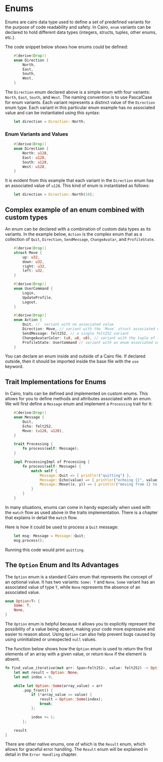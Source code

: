 # Enums

Enums are cairo data type used to define a set of predefined variants for the purpose of code readability and safety. In Cairo, `enum` variants can be declared to hold different data types (integers, structs, tuples, other enums, etc.).

The code snippet below shows how enums could be defined:

```Rust
    #[derive(Drop)]
    enum Direction {
        North,
        East,
        South,
        West,
    }
```

The `Direction` enum declared above is a simple enum with four variants: `North`, `East`, `South`, and `West`. The naming convention is to use PascalCase for enum variants. Each variant represents a distinct value of the `Direction` enum type. Each variant in this particular enum example has no associated value and can be instantiated using this syntax:

```Rust
    let direction = Direction::North;
```

### Enum Variants and Values

```Rust
    #[derive(Drop)]
    enum Direction {
        North: u128,
        East: u128,
        South: u128,
        West: u128,
    }
```

It is evident from this example that each variant in the `Direction` enum has an associated value of `u128`. This kind of enum is instantiated as follows:

```Rust
    let direction = Direction::North(10);
```

## Complex example of an enum combined with custom types

An enum can be declared with a combination of custom data types as its variants. In the example below, `Action` is the complex enum that as a collection of `Quit`, `Direction`, `SendMessage`, `ChangeAvatar`, and `ProfileState`.

```Rust
    #[derive(Drop)]
    struct Move {
        up: u32,
        down: u32,
        right: u32,
        left: u32,
    }

    #[derive(Drop)]
    enum UserCommand {
        Login,
        UpdateProfile,
        Logout,
    }

    #[derive(Drop)]
    enum Action {
        Quit, //  variant with no associated value
        Direction: Move, // variant with the `Move` struct associated value
        SendMessage: felt252, // a single felt252 variant
        ChangeAvatarColor: (u8, u8, u8), // variant with the tuple of three associated value
        ProfileState: UserCommand // variant with an enum associated value
    }
```

You can declare an enum inside and outside of a Cairo file. If declared outside, then it should be imported inside the base file with the `use` keyword.

## Trait Implementations for Enums

In Cairo, traits can be defined and implemented on custom enums. This allows for you to define methods and attributes associated with an enum. We will first define a `Message` enum and implement a `Processing` trait for it:

```Rust
    #[derive(Drop)]
    enum Message {
        Quit,
        Echo: felt252,
        Move: (u128, u128),
    }

    trait Processing {
        fn process(self: Message);
    }

    impl ProcessingImpl of Processing {
        fn process(self: Message) {
            match self {
                Message::Quit => { println!("quitting") },
                Message::Echo(value) => { println!("echoing {}", value) },
                Message::Move((x, y)) => { println!("moving from {} to {}", x, y) },
            }
        }
    }
```

In many situations, enums can come in handy especially when used with the `match` flow as used above in the traits implementation. There is a chapter that explains in detail the `match` flow.

Here is how it could be used to process a `Quit` message:

```Rust
    let msg: Message = Message::Quit;
    msg.process();
```

Running this code would print `quitting`.

## The `Option` Enum and Its Advantages

The `Option` enum is a standard Cairo enum that represents the concept of an optional value. It has two variants: `Some: T` and `None`. `Some` variant has an associated value of type `T`, while `None` represents the absence of an associated value.

```Rust
enum Option<T> {
    Some: T,
    None,
}
```

The `Option` enum is helpful because it allows you to explicitly represent the possibility of a value being absent, making your code more expressive and easier to reason about. Using `Option` can also help prevent bugs caused by using uninitialized or unexpected `null` values.

The function below shows how the `Option` enum is used to return the first elements of an array with a given value, or return `None` if the element is absent.

```Rust
fn find_value_iterative(mut arr: Span<felt252>, value: felt252) -> Option<usize> {
    let mut result = Option::None;
    let mut index = 0;

    while let Option::Some(array_value) = arr
        .pop_front() {
            if (*array_value == value) {
                result = Option::Some(index);
                break;
            };

            index += 1;
        };

    result
}
```

There are other native enums, one of which is the `Result` enum, which allows for graceful error handling. The `Result` enum will be explained in detail in the `Error Handling` chapter.
